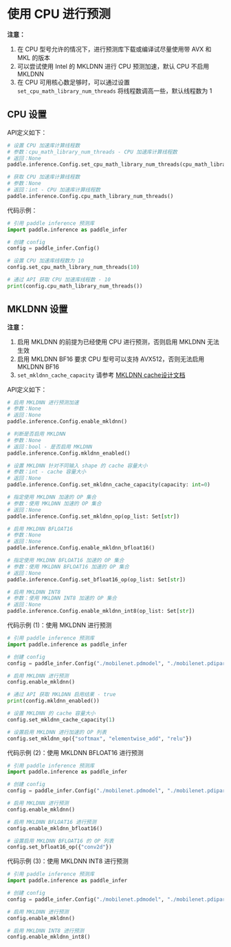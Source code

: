 # 使用 CPU 进行预测

**注意：**
1. 在 CPU 型号允许的情况下，进行预测库下载或编译试尽量使用带 AVX 和 MKL 的版本
2. 可以尝试使用 Intel 的 MKLDNN 进行 CPU 预测加速，默认 CPU 不启用 MKLDNN
3. 在 CPU 可用核心数足够时，可以通过设置 `set_cpu_math_library_num_threads` 将线程数调高一些，默认线程数为 1

## CPU 设置

API定义如下：

```python
# 设置 CPU 加速库计算线程数
# 参数：cpu_math_library_num_threads - CPU 加速库计算线程数
# 返回：None
paddle.inference.Config.set_cpu_math_library_num_threads(cpu_math_library_num_threads: int)

# 获取 CPU 加速库计算线程数
# 参数：None
# 返回：int - CPU 加速库计算线程数
paddle.inference.Config.cpu_math_library_num_threads()
```

代码示例：

```python
# 引用 paddle inference 预测库
import paddle.inference as paddle_infer

# 创建 config
config = paddle_infer.Config()

# 设置 CPU 加速库线程数为 10
config.set_cpu_math_library_num_threads(10)

# 通过 API 获取 CPU 加速库线程数 - 10
print(config.cpu_math_library_num_threads())
```

## MKLDNN 设置

**注意：** 
1. 启用 MKLDNN 的前提为已经使用 CPU 进行预测，否则启用 MKLDNN 无法生效
2. 启用 MKLDNN BF16 要求 CPU 型号可以支持 AVX512，否则无法启用 MKLDNN BF16
3. `set_mkldnn_cache_capacity` 请参考 <a class="reference external" href="https://github.com/PaddlePaddle/docs/blob/923d0dc161e54b424b8b163b6ff72c73ef10a43f/docs/design/mkldnn/caching/caching.md">MKLDNN cache设计文档</a>

API定义如下：

```python
# 启用 MKLDNN 进行预测加速
# 参数：None
# 返回：None
paddle.inference.Config.enable_mkldnn()

# 判断是否启用 MKLDNN 
# 参数：None
# 返回：bool - 是否启用 MKLDNN
paddle.inference.Config.mkldnn_enabled()

# 设置 MKLDNN 针对不同输入 shape 的 cache 容量大小
# 参数：int - cache 容量大小
# 返回：None
paddle.inference.Config.set_mkldnn_cache_capacity(capacity: int=0)

# 指定使用 MKLDNN 加速的 OP 集合
# 参数：使用 MKLDNN 加速的 OP 集合
# 返回：None
paddle.inference.Config.set_mkldnn_op(op_list: Set[str])

# 启用 MKLDNN BFLOAT16
# 参数：None
# 返回：None
paddle.inference.Config.enable_mkldnn_bfloat16()

# 指定使用 MKLDNN BFLOAT16 加速的 OP 集合
# 参数：使用 MKLDNN BFLOAT16 加速的 OP 集合
# 返回：None
paddle.inference.Config.set_bfloat16_op(op_list: Set[str])

# 启用 MKLDNN INT8
# 参数：使用 MKLDNN INT8 加速的 OP 集合
# 返回：None
paddle.inference.Config.enable_mkldnn_int8(op_list: Set[str])
```

代码示例 (1)：使用 MKLDNN 进行预测

```python
# 引用 paddle inference 预测库
import paddle.inference as paddle_infer

# 创建 config
config = paddle_infer.Config("./mobilenet.pdmodel", "./mobilenet.pdiparams")

# 启用 MKLDNN 进行预测
config.enable_mkldnn()

# 通过 API 获取 MKLDNN 启用结果 - true
print(config.mkldnn_enabled())

# 设置 MKLDNN 的 cache 容量大小
config.set_mkldnn_cache_capacity(1)

# 设置启用 MKLDNN 进行加速的 OP 列表
config.set_mkldnn_op({"softmax", "elementwise_add", "relu"})
```

代码示例 (2)：使用 MKLDNN BFLOAT16 进行预测

```python
# 引用 paddle inference 预测库
import paddle.inference as paddle_infer

# 创建 config
config = paddle_infer.Config("./mobilenet.pdmodel", "./mobilenet.pdiparams")

# 启用 MKLDNN 进行预测
config.enable_mkldnn()

# 启用 MKLDNN BFLOAT16 进行预测
config.enable_mkldnn_bfloat16()

# 设置启用 MKLDNN BFLOAT16 的 OP 列表
config.set_bfloat16_op({"conv2d"})
```

代码示例 (3)：使用 MKLDNN INT8 进行预测

```python
# 引用 paddle inference 预测库
import paddle.inference as paddle_infer

# 创建 config
config = paddle_infer.Config("./mobilenet.pdmodel", "./mobilenet.pdiparams")

# 启用 MKLDNN 进行预测
config.enable_mkldnn()

# 启用 MKLDNN INT8 进行预测
config.enable_mkldnn_int8()
```
